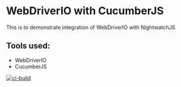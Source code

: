 # WebDriverIO with CucumberJS

This is to demonstrate integration of WebDriverIO with NightwatchJS

## Tools used:

- WebDriverIO
- CucumberJS

[![ci-build](https://github.com/spnraju/demo-webdriverio-cucumberjs/actions/workflows/ci-build.yml/badge.svg)](https://github.com/spnraju/demo-webdriverio-cucumberjs/actions/workflows/ci-build.yml)
